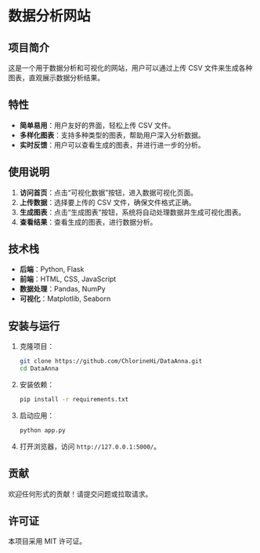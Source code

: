 # 数据分析网站

## 项目简介
这是一个用于数据分析和可视化的网站，用户可以通过上传 CSV 文件来生成各种图表，直观展示数据分析结果。

## 特性
- **简单易用**：用户友好的界面，轻松上传 CSV 文件。
- **多样化图表**：支持多种类型的图表，帮助用户深入分析数据。
- **实时反馈**：用户可以查看生成的图表，并进行进一步的分析。

## 使用说明
1. **访问首页**：点击“可视化数据”按钮，进入数据可视化页面。
2. **上传数据**：选择要上传的 CSV 文件，确保文件格式正确。
3. **生成图表**：点击“生成图表”按钮，系统将自动处理数据并生成可视化图表。
4. **查看结果**：查看生成的图表，进行数据分析。

## 技术栈
- **后端**：Python, Flask
- **前端**：HTML, CSS, JavaScript
- **数据处理**：Pandas, NumPy
- **可视化**：Matplotlib, Seaborn

## 安装与运行
1. 克隆项目：
   ```bash
   git clone https://github.com/ChlorineHi/DataAnna.git
   cd DataAnna
   ```
2. 安装依赖：
   ```bash
   pip install -r requirements.txt
   ```
3. 启动应用：
   ```bash
   python app.py
   ```
4. 打开浏览器，访问 `http://127.0.0.1:5000/`。

## 贡献
欢迎任何形式的贡献！请提交问题或拉取请求。

## 许可证
本项目采用 MIT 许可证。
